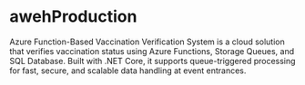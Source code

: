 # awehProduction
Azure Function-Based Vaccination Verification System is a cloud solution that verifies vaccination status using Azure Functions, Storage Queues, and SQL Database. Built with .NET Core, it supports queue-triggered processing for fast, secure, and scalable data handling at event entrances.

